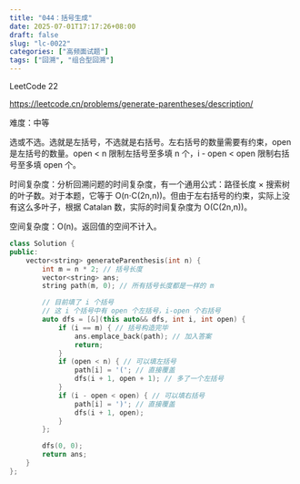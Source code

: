 ```yaml
---
title: "044：括号生成"
date: 2025-07-01T17:17:26+08:00
draft: false
slug: "lc-0022"
categories: ["高频面试题"]
tags: ["回溯", "组合型回溯"]
---
```


LeetCode 22

https://leetcode.cn/problems/generate-parentheses/description/

难度：中等

选或不选。选就是左括号，不选就是右括号。左右括号的数量需要有约束，open 是左括号的数量。open < n 限制左括号至多填 n 个，i - open < open 限制右括号至多填 open 个。

时间复杂度：分析回溯问题的时间复杂度，有一个通用公式：路径长度 × 搜索树的叶子数。对于本题，它等于 O(n⋅C(2n,n))。但由于左右括号的约束，实际上没有这么多叶子，根据 Catalan 数，实际的时间复杂度为 O(C(2n,n))。

空间复杂度：O(n)。返回值的空间不计入。

<!--more-->

```cpp
class Solution {
public:
    vector<string> generateParenthesis(int n) {
        int m = n * 2; // 括号长度
        vector<string> ans;
        string path(m, 0); // 所有括号长度都是一样的 m

        // 目前填了 i 个括号
        // 这 i 个括号中有 open 个左括号，i-open 个右括号
        auto dfs = [&](this auto&& dfs, int i, int open) {
            if (i == m) { // 括号构造完毕
                ans.emplace_back(path); // 加入答案
                return;
            }
            if (open < n) { // 可以填左括号
                path[i] = '('; // 直接覆盖
                dfs(i + 1, open + 1); // 多了一个左括号
            }
            if (i - open < open) { // 可以填右括号
                path[i] = ')'; // 直接覆盖
                dfs(i + 1, open);
            }
        };

        dfs(0, 0);
        return ans;
    }
};
```
